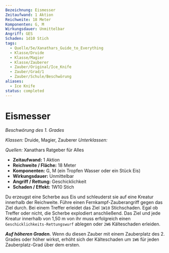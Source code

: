 ```yaml
---
Bezeichnung: Eismesser
Zeitaufwand: 1 Aktion
Reichweite: 18 Meter
Komponenten: G, M
Wirkungsdauer: Unmittelbar
Angriff: GES
Schaden: 1d10 Stich
tags:
  - Quelle/5e/Xanathars_Guide_to_Everything
  - Klasse/Druide
  - Klasse/Magier
  - Klasse/Zauberer
  - Zauber/Original/Ice_Knife
  - Zauber/Grad/1
  - Zauber/Schule/Beschwörung
aliases:
  - Ice Knife
status: completed
---
```

# Eismesser
_Beschwörung des 1. Grades_

_Klassen:_ Druide, Magier, Zauberer
_Unterklassen:_

_Quellen:_ Xanathars Ratgeber für Alles

- **Zeitaufwand:** 1 Aktion
- **Reichweite / Fläche:** 18 Meter
- **Komponenten:** G, M (ein Tropfen Wasser oder ein Stück Eis)
- **Wirkungsdauer:** Unmittelbar
- **Angriff / Rettung:** Geschicklichkeit
- **Schaden / Effekt:**  1W10 Stich

Du erzeugst eine Scherbe aus Eis und schleuderst sie auf eine Kreatur innerhalb der Reichweite. Führe einen Fernkampf-Zauberangriff gegen das Ziel durch. Bei einem Treffer erleidet das Ziel `1W10` Stichschaden. Egal ob Treffer oder nicht, die Scherbe explodiert anschließend. Das Ziel und jede Kreatur innerhalb von 1,50 m von ihr muss erfolgreich einen `Geschicklichkeits-Rettungswurf` ablegen oder `2W6` Kälteschaden erleiden.

**_Auf höheren Graden._** Wenn du diesen Zauber mit einem Zauberplatz des 2. Grades oder höher wirkst, erhöht sich der Kälteschaden um `1W6` für jeden Zauberplatz-Grad über dem ersten.